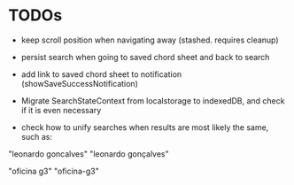 # TODOs

- keep scroll position when navigating away (stashed. requires cleanup)
- persist search when going to saved chord sheet and back to search
- add link to saved chord sheet to notification (showSaveSuccessNotification)


- Migrate SearchStateContext from localstorage to indexedDB, and check if it is even necessary

- check how to unify searches when results are most likely the same, such as:

"leonardo goncalves"
"leonardo gonçalves"

"oficina g3"
"oficina-g3"

